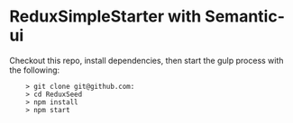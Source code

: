 # ReduxSimpleStarter with Semantic-ui

Checkout this repo, install dependencies, then start the gulp process with the following:

```
	> git clone git@github.com:
	> cd ReduxSeed
	> npm install
	> npm start
```
